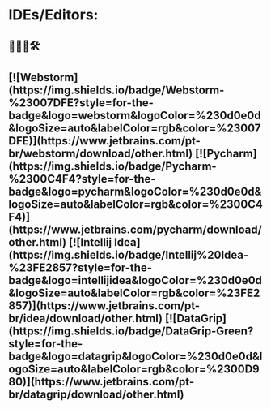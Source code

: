 # IDEs/Editors:
<h2> 👨🏻‍💻🛠️ <h2>
[![Webstorm](https://img.shields.io/badge/Webstorm-%23007DFE?style=for-the-badge&logo=webstorm&logoColor=%230d0e0d&logoSize=auto&labelColor=rgb&color=%23007DFE)](https://www.jetbrains.com/pt-br/webstorm/download/other.html) [![Pycharm](https://img.shields.io/badge/Pycharm-%2300C4F4?style=for-the-badge&logo=pycharm&logoColor=%230d0e0d&logoSize=auto&labelColor=rgb&color=%2300C4F4)](https://www.jetbrains.com/pycharm/download/other.html) [![Intellij Idea](https://img.shields.io/badge/Intellij%20Idea-%23FE2857?style=for-the-badge&logo=intellijidea&logoColor=%230d0e0d&logoSize=auto&labelColor=rgb&color=%23FE2857)](https://www.jetbrains.com/pt-br/idea/download/other.html)
[![DataGrip](https://img.shields.io/badge/DataGrip-Green?style=for-the-badge&logo=datagrip&logoColor=%230d0e0d&logoSize=auto&labelColor=rgb&color=%2300D980)](https://www.jetbrains.com/pt-br/datagrip/download/other.html)